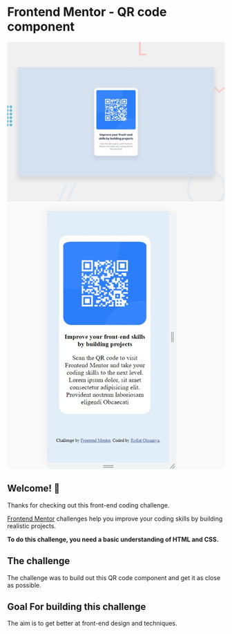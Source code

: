# Frontend Mentor - QR code component

![Desktop Preview](./design/desktop-preview.jpg)
![Mobile Preview](./design/mobile-screen.jpg)


## Welcome! 👋

Thanks for checking out this front-end coding challenge.

[Frontend Mentor](https://www.frontendmentor.io) challenges help you improve your coding skills by building realistic projects.

**To do this challenge, you need a basic understanding of HTML and CSS.**

## The challenge

The challenge was to build out this QR code component and get it as close as possible.

## Goal For building this challenge

The aim is to get better at front-end design and techniques.



